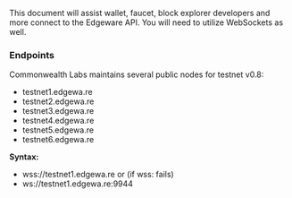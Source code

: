 This document will assist wallet, faucet, block explorer developers and more connect to the Edgeware API. You will need to utilize WebSockets as well.

### Endpoints
Commonwealth Labs maintains several public nodes for testnet v0.8:
* testnet1.edgewa.re
* testnet2.edgewa.re
* testnet3.edgewa.re
* testnet4.edgewa.re
* testnet5.edgewa.re
* testnet6.edgewa.re

**Syntax:**
* wss://testnet1.edgewa.re
 or (if wss: fails)
* ws://testnet1.edgewa.re:9944

